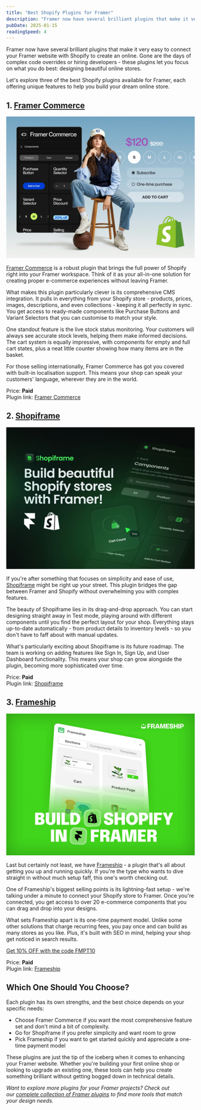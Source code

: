 ```yaml
---
title: "Best Shopify Plugins for Framer"
description: "Framer now have several brilliant plugins that make it very easy to connect your Framer website with Shopify."
pubDate: 2025-01-15
readingSpeed: 4
---
```


Framer now have several brilliant plugins that make it very easy to connect your Framer website with Shopify to create an online. Gone are the days of complex code overrides or hiring developers - these plugins let you focus on what you do best: designing beautiful online stores.

Let's explore three of the best Shopify plugins available for Framer, each offering unique features to help you build your dream online store.

## 1. [Framer Commerce](/plugins/framer-commerce)

![image](../plugins/images/framercommerce-thumb.webp)

[Framer Commerce](/plugins/framer-commerce) is a robust plugin that brings the full power of Shopify right into your Framer workspace. Think of it as your all-in-one solution for creating proper e-commerce experiences without leaving Framer.

What makes this plugin particularly clever is its comprehensive CMS integration. It pulls in everything from your Shopify store - products, prices, images, descriptions, and even collections - keeping it all perfectly in sync. You get access to ready-made components like Purchase Buttons and Variant Selectors that you can customise to match your style.

One standout feature is the live stock status monitoring. Your customers will always see accurate stock levels, helping them make informed decisions. The cart system is equally impressive, with components for empty and full cart states, plus a neat little counter showing how many items are in the basket.

For those selling internationally, Framer Commerce has got you covered with built-in localisation support. This means your shop can speak your customers' language, wherever they are in the world.

Price: **Paid** <br>
Plugin link: [Framer Commerce](/plugins/framercommerce)


## 2. [Shopiframe](/plugins/shopiframe)

![image](../plugins/images/shopiframe-thumb.webp)

If you're after something that focuses on simplicity and ease of use, [Shopiframe](/plugins/shopiframe) might be right up your street. This plugin bridges the gap between Framer and Shopify without overwhelming you with complex features.

The beauty of Shopiframe lies in its drag-and-drop approach. You can start designing straight away in Test mode, playing around with different components until you find the perfect layout for your shop. Everything stays up-to-date automatically - from product details to inventory levels - so you don't have to faff about with manual updates.

What's particularly exciting about Shopiframe is its future roadmap. The team is working on adding features like Sign In, Sign Up, and User Dashboard functionality. This means your shop can grow alongside the plugin, becoming more sophisticated over time.

Price: **Paid** <br>
Plugin link: [Shopiframe](/plugins/shopiframe)


## 3. [Frameship](/plugins/frameship)

![image](../plugins/images/frameship-thumb.webp)

Last but certainly not least, we have [Frameship](/plugins/frameship) - a plugin that's all about getting you up and running quickly. If you're the type who wants to dive straight in without much setup faff, this one's worth checking out.

One of Frameship's biggest selling points is its lightning-fast setup - we're talking under a minute to connect your Shopify store to Framer. Once you're connected, you get access to over 20 e-commerce components that you can drag and drop into your designs.

What sets Frameship apart is its one-time payment model. Unlike some other solutions that charge recurring fees, you pay once and can build as many stores as you like. Plus, it's built with SEO in mind, helping your shop get noticed in search results.

[Get 10% OFF with the code FMPT10](https://frameship.io)

Price: **Paid** <br>
Plugin link: [Frameship](/plugins/frameship)


## Which One Should You Choose?

Each plugin has its own strengths, and the best choice depends on your specific needs:

- Choose Framer Commerce if you want the most comprehensive feature set and don't mind a bit of complexity.
- Go for Shopiframe if you prefer simplicity and want room to grow
- Pick Frameship if you want to get started quickly and appreciate a one-time payment model

These plugins are just the tip of the iceberg when it comes to enhancing your Framer website. Whether you're building your first online shop or looking to upgrade an existing one, these tools can help you create something brilliant without getting bogged down in technical details.

*Want to explore more plugins for your Framer projects? Check out our [complete collection of Framer plugins](/plugins) to find more tools that match your design needs.*